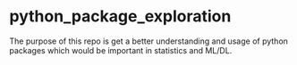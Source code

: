 # python_package_exploration
The purpose of this repo is get a better understanding and usage of python packages which would be important in statistics and ML/DL.
